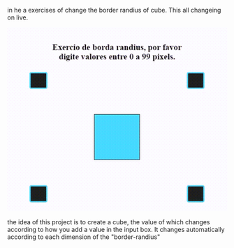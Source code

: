 in he a exercises of change the border randius of cube. This all changeing on live.

![Gif exercises 2](https://github.com/codigoperfeito/Exercises/blob/main/Javascript/exercises-2/gif.gif?raw=true)

the idea of this project is to create a cube, the value of which changes according to how you add a value in the input box. It changes automatically according to each dimension of the "border-randius"
